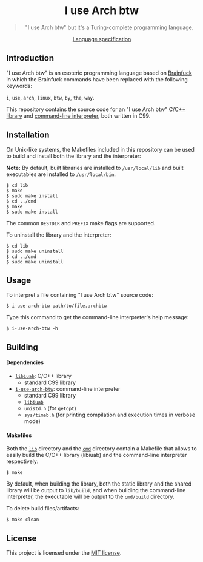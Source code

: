 <div align="center">
    <h1>I use Arch btw</h1>
    <blockquote>
        <p>"I use Arch btw" but it's a Turing-complete programming language.</p>
    </blockquote>
    <a href="./SPECIFICATION.md">Language specification</a>
</div>

## Introduction

"I use Arch btw" is an esoteric programming language based on
[Brainfuck](https://en.wikipedia.org/wiki/Brainfuck) in which the Brainfuck
commands have been replaced with the following keywords:

`i`, `use`, `arch`, `linux`, `btw`, `by`, `the`, `way`.

This repository contains the source code for an "I use Arch btw"
[C/C++ library](./lib) and [command-line interpreter](./cmd), both written in
C99.

## Installation

On Unix-like systems, the Makefiles included in this repository can be used to
build and install both the library and the interpreter:

**Note:** By default, built libraries are installed to `/usr/local/lib` and
built executables are installed to `/usr/local/bin`.

```
$ cd lib
$ make
$ sudo make install
$ cd ../cmd
$ make
$ sudo make install
```

The common `DESTDIR` and `PREFIX` make flags are supported.

To uninstall the library and the interpreter:

```
$ cd lib
$ sudo make uninstall
$ cd ../cmd
$ sudo make uninstall
```

## Usage

To interpret a file containing "I use Arch btw" source code:

```
$ i-use-arch-btw path/to/file.archbtw
```

Type this command to get the command-line interpreter's help message:

```
$ i-use-arch-btw -h
```

## Building

#### Dependencies

* [`libiuab`](./lib): C/C++ library
    - standard C99 library
* [`i-use-arch-btw`](./cmd): command-line interpreter
    - standard C99 library
    - [`libiuab`](./lib)
    - `unistd.h` (for `getopt`)
    - `sys/timeb.h` (for printing compilation and execution times in verbose
    mode)

#### Makefiles

Both the [`lib`](./lib) directory and the [`cmd`](./cmd) directory contain a
Makefile that allows to easily build the C/C++ library (libiuab) and the
command-line interpreter respectively:

```
$ make
```

By default, when building the library, both the static library and the shared
library will be output to `lib/build`, and when building the command-line
interpreter, the executable will be output to the `cmd/build` directory.

To delete build files/artifacts:

```
$ make clean
```

## License

This project is licensed under the [MIT license](./LICENSE).
